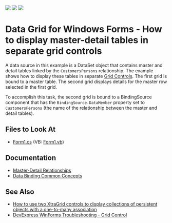 <!-- default badges list -->
![](https://img.shields.io/endpoint?url=https://codecentral.devexpress.com/api/v1/VersionRange/128627753/13.1.4%2B)
[![](https://img.shields.io/badge/Open_in_DevExpress_Support_Center-FF7200?style=flat-square&logo=DevExpress&logoColor=white)](https://supportcenter.devexpress.com/ticket/details/E883)
[![](https://img.shields.io/badge/📖_How_to_use_DevExpress_Examples-e9f6fc?style=flat-square)](https://docs.devexpress.com/GeneralInformation/403183)
<!-- default badges end -->

# Data Grid for Windows Forms - How to display master-detail tables in separate grid controls

A data source in this example is a DataSet object that contains master and detail tables linked by the `CustomersPersons` relationship. 
The example shows how to display these tables in separate [Grid Controls](https://docs.devexpress.com/WindowsForms/3455/controls-and-libraries/data-grid).
The first grid is bound to a master table. The second grid displays details for the master row selected in the first grid.

To accomplish this task, the second grid is bound to a BindingSource component that has the `BindingSource.DataMember` property set to `CustomersPersons` (the name of the relationship between the master and detail tables).

<!-- default file list -->
## Files to Look At

* [Form1.cs](./CS/Q205299/Form1.cs) (VB: [Form1.vb](./VB/Q205299/Form1.vb))

<!-- default file list end -->

## Documentation
- [Master-Detail Relationships](https://docs.devexpress.com/WindowsForms/3473/controls-and-libraries/data-grid/master-detail-relationships)
- [Data Binding Common Concepts](https://docs.devexpress.com/WindowsForms/2395/common-features/data-binding-common-concepts)

## See Also
- [How to use two XtraGrid controls to display collections of persistent objects with a one-to-many association](https://supportcenter.devexpress.com/ticket/details/a2750/how-to-use-two-xtragrid-controls-to-display-collections-of-persistent-objects-with-a-one)
- [DevExpress WinForms Troubleshooting - Grid Control](https://go.devexpress.com/CheatSheets_WinForms_Examples_T934742.aspx)

